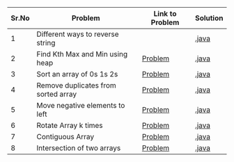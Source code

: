 |Sr.No|             Problem               |    Link to Problem                                                                                        |                                      Solution                                                          | 
|-----|-----------------------------------|-----------------------------------------------------------------------------------------------------------|--------------------------------------------------------------------------------------------------------|
|  1  |Different ways to reverse string   |                                                                                                           |[.java](https://github.com/asbaravkar/Problems/blob/master/ReverseString.java)                          |
|  2  |Find Kth Max and Min using heap    |[Problem](https://leetcode.com/problems/kth-largest-element-in-an-array)                                   |[.java](https://github.com/asbaravkar/Problems/blob/master/Problems/FindKthMaxMin.java)                 |
|  3  |Sort an array of 0s 1s 2s          |[Problem](https://leetcode.com/problems/sort-colors)                                                       |[.java](https://github.com/asbaravkar/Problems/blob/master/Problems/Sort012.java)                       |
|  4  |Remove duplicates from sorted array|[Problem](https://leetcode.com/problems/remove-duplicates-from-sorted-array)                               |[.java](https://github.com/asbaravkar/Problems/blob/master/Problems/RemoveDuplicateFromSortedArray.java)|
|  5  |Move negative elements to left     |[Problem](https://www.geeksforgeeks.org/move-negative-numbers-beginning-positive-end-constant-extra-space/)|[.java](https://github.com/asbaravkar/Problems/blob/master/Problems/MoveNegativeElements.java)          |
|  6  |Rotate Array k times               |[Problem](https://leetcode.com/problems/rotate-array/)                                                     |[.java](https://github.com/asbaravkar/Problems/blob/master/Problems/RotateArray.java)                   |
|  7  |Contiguous Array                   |[Problem](https://leetcode.com/problems/contiguous-array/)                                                 |[.java](https://github.com/asbaravkar/Problems/blob/master/Problems/ContiguousArray.java)               |
|  8  |Intersection of two arrays         |[Problem](https://leetcode.com/problems/intersection-of-two-arrays/)                                       |[.java](https://github.com/asbaravkar/Problems/blob/master/Problems/IntersectionOfTwoArrays.java)       |